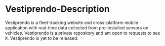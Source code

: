 # Vestiprendo-Description
Vestiprendo is a fleet tracking website and cross-platform mobile application with real-time data collected from pre-installed sensors on vehicles. Vestiprendo is a private repository and am open to requests to see it. Vestiprendo is yet to be released. 
